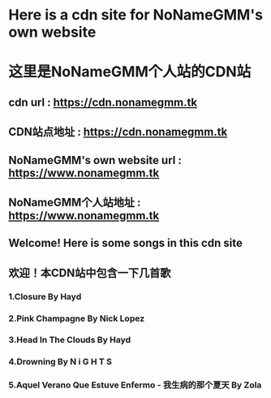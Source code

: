 # Here is a cdn site for NoNameGMM's own website
# 这里是NoNameGMM个人站的CDN站  
## cdn url : https://cdn.nonamegmm.tk
## CDN站点地址 : https://cdn.nonamegmm.tk  
## NoNameGMM's own website url : https://www.nonamegmm.tk
## NoNameGMM个人站地址 : https://www.nonamegmm.tk  
## Welcome! Here is some songs in this cdn site
## 欢迎！本CDN站中包含一下几首歌  
### 1.Closure By Hayd
### 2.Pink Champagne By Nick Lopez
### 3.Head In The Clouds By Hayd
### 4.Drowning By N i G H T S
### 5.Aquel Verano Que Estuve Enfermo - 我生病的那个夏天 By Zola


